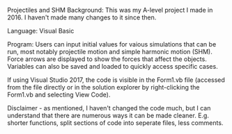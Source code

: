 Projectiles and SHM
Background: This was my A-level project I made in 2016. I haven't made many changes to it since then.

Language: Visual Basic

Program: Users can input initial values for vaious simulations that can be run, most notably projectile motion and
simple harmonic motion (SHM). Force arrows are displayed to show the forces that affect the objects.
Variables can also be saved and loaded to quickly access specific cases.

If using Visual Studio 2017, the code is visible in the Form1.vb file (accessed from the file directly or in the
solution explorer by right-clicking the Form1.vb and selecting View Code).

Disclaimer - as mentioned, I haven't changed the code much, but I can understand that there are
numerous ways it can be made cleaner. E.g. shorter functions, split sections of code into seperate files, less comments.
